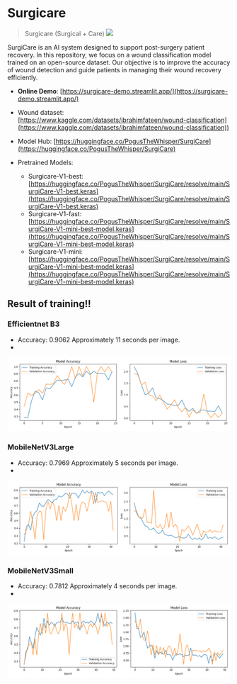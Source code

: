 # Surgicare

> Surgicare (Surgical + Care) 
![](https://imgur.com/a/uteaCTW)

SurgiCare is an AI system designed to support post-surgery patient recovery. In this repository, we focus on a wound classification model trained on an open-source dataset. Our objective is to improve the accuracy of wound detection and guide patients in managing their wound recovery efficiently.

- **Online Demo**: [https://surgicare-demo.streamlit.app/](https://surgicare-demo.streamlit.app/)
- Wound dataset: [https://www.kaggle.com/datasets/ibrahimfateen/wound-classification](https://www.kaggle.com/datasets/ibrahimfateen/wound-classification))

- Model Hub: [https://huggingface.co/PogusTheWhisper/SurgiCare](https://huggingface.co/PogusTheWhisper/SurgiCare)
- Pretrained Models:
    * Surgicare-V1-best: [https://huggingface.co/PogusTheWhisper/SurgiCare/resolve/main/SurgiCare-V1-best.keras](https://huggingface.co/PogusTheWhisper/SurgiCare/resolve/main/SurgiCare-V1-best.keras)
    * Surgicare-V1-fast: [https://huggingface.co/PogusTheWhisper/SurgiCare/resolve/main/SurgiCare-V1-mini-best-model.keras](https://huggingface.co/PogusTheWhisper/SurgiCare/resolve/main/SurgiCare-V1-mini-best-model.keras)
    * Surgicare-V1-mini: [https://huggingface.co/PogusTheWhisper/SurgiCare/resolve/main/SurgiCare-V1-mini-best-model.keras](https://huggingface.co/PogusTheWhisper/SurgiCare/resolve/main/SurgiCare-V1-mini-best-model.keras)

## Result of training!!
### Efficientnet B3
* Accuracy: 0.9062 Approximately 11 seconds per image.
* 
![alt text](wound_classify_train/SurgiCare-V1-best.png?raw=true)

### MobileNetV3Large
* Accuracy: 0.7969 Approximately 5 seconds per image.
* 
![alt text](wound_classify_train/SurgiCare-V1-fast.png?raw=true)

### MobileNetV3Small
* Accuracy: 0.7812 Approximately 4 seconds per image.
* 
![alt text](wound_classify_train/SurgiCare-V1-mini.png?raw=true)
